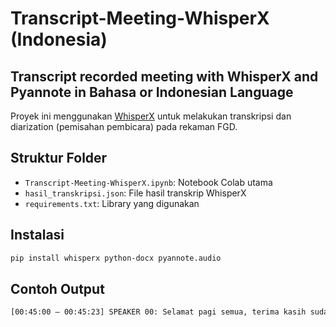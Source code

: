 # Transcript-Meeting-WhisperX (Indonesia)
## Transcript recorded meeting with WhisperX and Pyannote in Bahasa or Indonesian Language

Proyek ini menggunakan [WhisperX](https://github.com/m-bain/whisperx) untuk melakukan transkripsi dan diarization (pemisahan pembicara) pada rekaman FGD.

## Struktur Folder

- `Transcript-Meeting-WhisperX.ipynb`: Notebook Colab utama
- `hasil_transkripsi.json`: File hasil transkrip WhisperX
- `requirements.txt`: Library yang digunakan

## Instalasi

```bash
pip install whisperx python-docx pyannote.audio
```

## Contoh Output
```bash
[00:45:00 – 00:45:23] SPEAKER 00: Selamat pagi semua, terima kasih sudah hadir.
```
